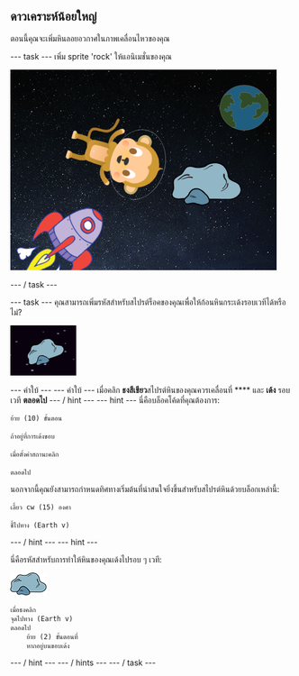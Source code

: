 ## ดาวเคราะห์น้อยใหญ่

ตอนนี้คุณจะเพิ่มหินลอยอวกาศในภาพเคลื่อนไหวของคุณ

\--- task \--- เพิ่ม sprite 'rock' ให้แอนิเมชั่นของคุณ

![เพิ่มสไปรต์หิน](images/space-rock-sprite.png)

\--- / task \---

\--- task \--- คุณสามารถเพิ่มรหัสสำหรับสไปรต์ร็อคของคุณเพื่อให้ก้อนหินกระเด้งรอบเวทีได้หรือไม่?

![ทดสอบหินที่กระดอน](images/space-bounce-test.png)

\--- คำใบ้ \--- \--- คำใบ้ \--- เมื่อคลิก **ธงสีเขียว**สไปรต์หินของคุณควรเคลื่อนที่ **** และ **เด้ง** รอบเวที **ตลอดไป** \--- / hint \--- \--- hint \--- นี่คือบล็อคโค้ดที่คุณต้องการ:

```blocks3
ย้าย (10) ขั้นตอน

ถ้าอยู่ที่การเด้งขอบ

เมื่อตั้งค่าสถานะคลิก

ตลอดไป
```

นอกจากนี้คุณยังสามารถกำหนดทิศทางเริ่มต้นที่น่าสนใจยิ่งขึ้นสำหรับสไปรต์หินด้วยบล็อกเหล่านี้:

```blocks3
เลี้ยว cw (15) องศา

ชี้ไปทาง (Earth v)
```

\--- / hint \--- \--- hint \---

นี่คือรหัสสำหรับการทำให้หินของคุณเด้งไปรอบ ๆ เวที:

![ร็อคสไปรท์](images/sprite-rock.png)

```blocks3
เมื่อธงคลิก
จุดไปทาง (Earth v)
ตลอดไป
    ย้าย (2) ขั้นตอนที่
    หากอยู่บนขอบเด้ง
```

\--- / hint \--- \--- / hints \--- \--- / task \---